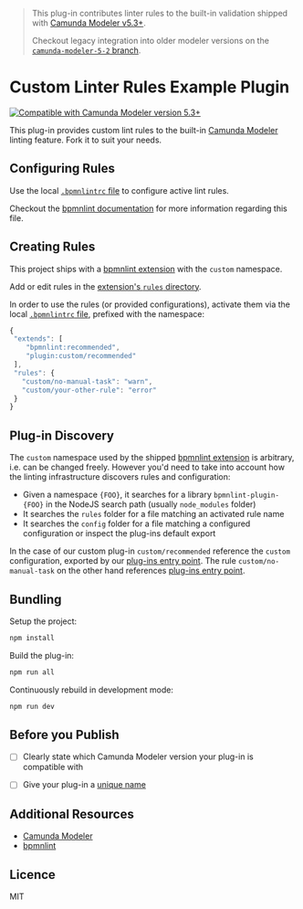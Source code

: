 > This plug-in contributes linter rules to the built-in validation shipped with [Camunda Modeler v5.3+](https://github.com/camunda/camunda-modeler/blob/develop/CHANGELOG.md#530). 
>
> Checkout legacy integration into older modeler versions on the [`camunda-modeler-5-2` branch](https://github.com/camunda/camunda-modeler-custom-linter-rules-plugin/tree/camunda-modeler-5-2).

# Custom Linter Rules Example Plugin

[![Compatible with Camunda Modeler version 5.3+](https://img.shields.io/badge/Camunda%20Modeler-5.3+-blue.svg)](https://github.com/camunda/camunda-modeler)

This plug-in provides custom lint rules to the built-in [Camunda Modeler](https://github.com/camunda/camunda-modeler) linting feature. Fork it to suit your needs.


## Configuring Rules

Use the local [`.bpmnlintrc` file](.bpmnlintrc) to configure active lint rules.

Checkout the [bpmnlint documentation](https://github.com/bpmn-io/bpmnlint#configuration) for more information regarding this file.


## Creating Rules

This project ships with a [bpmnlint extension](./bpmnlint-plugin-custom) with the `custom` namespace. 

Add or edit rules in the [extension's `rules` directory](./bpmnlint-plugin-custom/rules). 

In order to use the rules (or provided configurations), activate them via the local [`.bpmnlintrc` file](.bpmnlintrc), prefixed with the namespace: 

 ```javascript
{
  "extends": [
     "bpmnlint:recommended",
     "plugin:custom/recommended"
  ],
  "rules": {
    "custom/no-manual-task": "warn",
    "custom/your-other-rule": "error"
  }
}
```


## Plug-in Discovery

The `custom` namespace used by the shipped [bpmnlint extension](./bpmnlint-plugin-custom) is arbitrary, i.e. can be changed freely. However you'd need to take into account how the linting infrastructure discovers rules and configuration:

* Given a namespace `{FOO}`, it searches for a library `bpmnlint-plugin-{FOO}` in the NodeJS search path (usually `node_modules` folder)
* It searches the `rules` folder for a file matching an activated rule name
* It searches the `config` folder for a file matching a configured configuration or inspect the plug-ins default export

In the case of our custom plug-in `custom/recommended` reference the `custom` configuration, exported by our [plug-ins entry point](/bpmnlint-plugin-custom/index.js). The rule `custom/no-manual-task` on the other hand references [plug-ins entry point](/bpmnlint-plugin-custom/index.js).


## Bundling

Setup the project:

```sh
npm install
```

Build the plug-in:

```sh
npm run all
```

Continuously rebuild in development mode:

```sh
npm run dev
```

## Before you Publish

* [ ] Clearly state which Camunda Modeler version your plug-in is compatible with
* [ ] Give your plug-in a [unique name](./index.js)


## Additional Resources

* [Camunda Modeler](https://github.com/camunda/camunda-modeler)
* [bpmnlint](https://github.com/bpmn-io/bpmnlint)


## Licence

MIT
